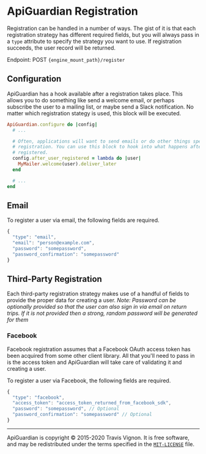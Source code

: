 # ApiGuardian Registration

Registration can be handled in a number of ways. The gist of it is that each
registration strategy has different required fields, but you will always pass in
a `type` attribute to specify the strategy you want to use. If registration
succeeds, the user record will be returned.

Endpoint: POST `{engine_mount_path}/register`

## Configuration

ApiGuardian has a hook available after a registration takes place. This allows you to do something like send a welcome email, or perhaps subscribe the user to a mailing list, or maybe send a Slack notification. No matter which registration stategy is used, this block will be executed.

```rb
ApiGuardian.configure do |config|
  # ...

  # Often, applications will want to send emails or do other things specific to
  # registration. You can use this block to hook into what happens after a user is
  # registered.
  config.after_user_registered = lambda do |user|
    MyMailer.welcome(user).deliver_later
  end

  # ...
end
```

## Email

To register a user via email, the following fields are required.

```js
{
  "type": "email",
  "email": "person@example.com",
  "password": "somepassword",
  "password_confirmation": "somepassword"
}
```

## Third-Party Registration

Each third-party registration strategy makes use of a handful of fields to provide
the proper data for creating a user. *Note: Password can be optionally provided so
that the user can also sign in via email on return trips. If it is not provided
then a strong, random password will be generated for them*

### Facebook

Facebook registration assumes that a Facebook OAuth access token has been acquired
from some other client library. All that you'll need to pass in is the access token
and ApiGuardian will take care of validating it and creating a user.

To register a user via Facebook, the following fields are required.

```js
{
  "type": "facebook",
  "access_token": "access_token_returned_from_facebook_sdk",
  "password": "somepassword", // Optional
  "password_confirmation": "somepassword" // Optional
}
```

---

ApiGuardian is copyright © 2015-2020 Travis Vignon. It is free software, and may be
redistributed under the terms specified in the [`MIT-LICENSE`](https://github.com/lookitsatravis/api_guardian/blob/master/MIT-LICENSE) file.
